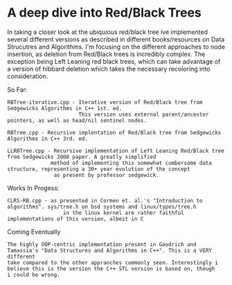 # A deep dive into Red/Black Trees

In taking a closer look at the ubiquious red/black tree ive implemented several different versions
as described in different books/resources on Data Strucutres and Algorithms. I'm focusing on the different
approaches to node insertion, as deletion from Red/Black trees is incredibly complex. The exception
being Left Leaning red black trees, which can take advantage of a version of hibbard deletion which takes
the necessary recoloring into consideration.

So Far:
```
RBTree-iterative.cpp - Iterative version of Red/Black tree from Sedgewicks Algorithms in C++ 1st. ed.
                       This version uses external parent/ancestor pointers, as well as head/nil sentinel nodes.
                       
RBTree.cpp - Recursive implentation of Red/Black tree from Sedgewicks Algorithms in C++ 3rd. ed.

LLRBTree.cpp - Recursive implementation of Left Leaning Red/Black tree from Sedgewicks 2008 paper. A greatly simplified
              method of implementing this somewhat cumbersome data structure, representing a 30+ year evolution of the concept
               as present by professor sedgewick.
```

Works In Progess:
```
CLRS-RB.cpp - as presented in Cormen et. al.'s "Introduction to algorithms". sys/tree.h on bsd systems and linux/types/tree.h
                  in the linux kernel are rather faithful implementations of this version, albeit in C
```

Coming Eventually
```
The highly OOP-centric implementation present in Goodrich and Tamassia's "Data Structures and Algorithms in C++". This is a VERY different
take compared to the other appraoches commonly seen. Interestingly i believe this is the version the C++ STL version is based on, though
i could be wrong.
```
